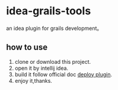 # idea-grails-tools
an idea plugin for grails development。

## how to use
1. clone or download this project.
2. open it by intellij idea.
3. build it follow official doc [deploy plugin](http://www.jetbrains.org/intellij/sdk/docs/basics/getting_started/deploying_plugin.html).
4. enjoy it,thanks.

